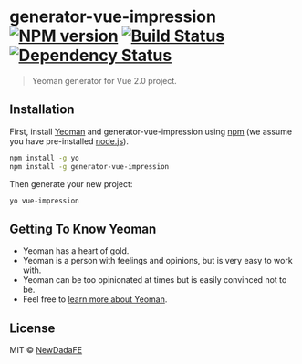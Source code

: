 # generator-vue-impression [![NPM version][npm-image]][npm-url] [![Build Status][travis-image]][travis-url] [![Dependency Status][daviddm-image]][daviddm-url]
> Yeoman generator for Vue 2.0 project.

## Installation

First, install [Yeoman](http://yeoman.io) and generator-vue-impression using [npm](https://www.npmjs.com/) (we assume you have pre-installed [node.js](https://nodejs.org/)).

```bash
npm install -g yo
npm install -g generator-vue-impression
```

Then generate your new project:

```bash
yo vue-impression
```

## Getting To Know Yeoman

 * Yeoman has a heart of gold.
 * Yeoman is a person with feelings and opinions, but is very easy to work with.
 * Yeoman can be too opinionated at times but is easily convinced not to be.
 * Feel free to [learn more about Yeoman](http://yeoman.io/).

## License

MIT © [NewDadaFE](https://github.com/shenlq)


[npm-image]: https://badge.fury.io/js/generator-vue-impression.svg
[npm-url]: https://npmjs.org/package/generator-vue-impression
[travis-image]: https://travis-ci.org/NewDadaFE/generator-vue-impression.svg?branch=master
[travis-url]: https://travis-ci.org/NewDadaFE/generator-vue-impression
[daviddm-image]: https://david-dm.org/NewDadaFE/generator-vue-impression.svg?theme=shields.io
[daviddm-url]: https://david-dm.org/NewDadaFE/generator-vue-impression
